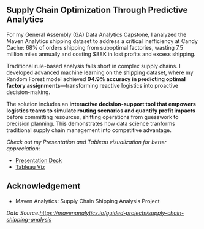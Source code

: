 ## **Supply Chain Optimization Through Predictive Analytics**
For my General Assembly (GA) Data Analytics Capstone, I analyzed the Maven Analytics shipping dataset to address a critical inefficiency at Candy Cache: 68% of orders shipping from suboptimal factories, wasting 7.5 million miles annually and costing $88K in lost profits and excess shipping.


Traditional rule-based analysis falls short in complex supply chains. I developed advanced machine learning on the shipping dataset, where my Random Forest model achieved **94.9% accuracy in predicting optimal factory assignments**—transforming reactive logistics into proactive decision-making.


The solution includes an **interactive decision-support tool that empowers logistics teams to simulate routing scenarios and quantify profit impacts** before committing resources, shifting operations from guesswork to precision planning. This demonstrates how data science tranforms traditional supply chain management into competitive advantage.

*Check out my Presentation and Tableau visualization for better appreciation*: 
- [Presentation Deck](https://drive.google.com/file/d/1Hmqp_VaZxtaSKSSPu01Ck959HPTFbLhd/view?usp=sharing)
- [Tableau Viz](https://public.tableau.com/app/profile/debbie.go/viz/CandyCacheShippingDistributionAnalysis/Dashboard)


## **Acknowledgement**

- Maven Analytics: Supply Chain Shipping Analysis Project

*Data Source:https://mavenanalytics.io/guided-projects/supply-chain-shipping-analysis*
